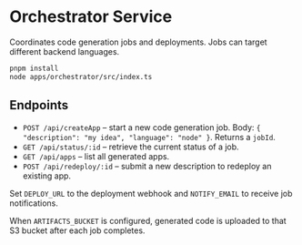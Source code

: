 # Orchestrator Service

Coordinates code generation jobs and deployments. Jobs can target different
backend languages.

```bash
pnpm install
node apps/orchestrator/src/index.ts
```

## Endpoints

- `POST /api/createApp` – start a new code generation job. Body:
  `{ "description": "my idea", "language": "node" }`. Returns a `jobId`.
- `GET /api/status/:id` – retrieve the current status of a job.
- `GET /api/apps` – list all generated apps.
- `POST /api/redeploy/:id` – submit a new description to redeploy an existing app.

Set `DEPLOY_URL` to the deployment webhook and `NOTIFY_EMAIL` to receive job
notifications.

When `ARTIFACTS_BUCKET` is configured, generated code is uploaded to that S3 bucket after each job completes.
